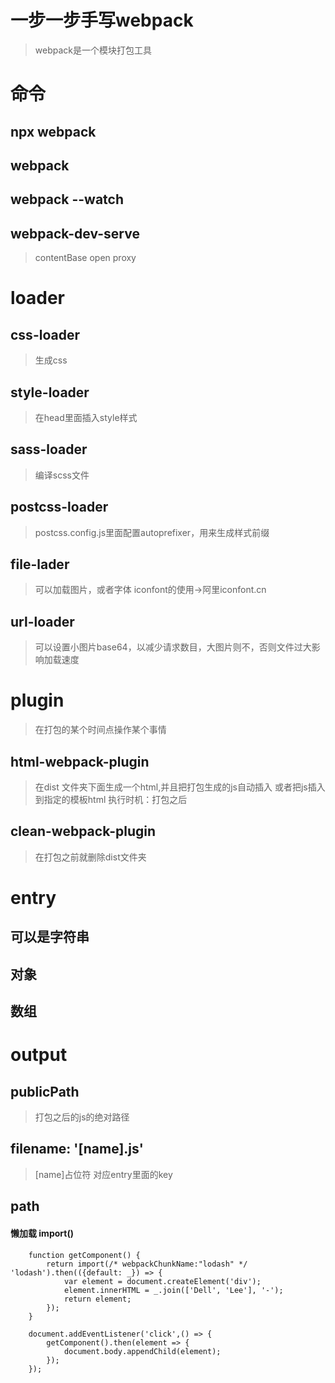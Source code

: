 # 一步一步手写webpack
> webpack是一个模块打包工具

# 命令
## npx webpack
## webpack
## webpack --watch
## webpack-dev-serve
> contentBase
> open
> proxy

# loader
## css-loader
> 生成css
## style-loader
> 在head里面插入style样式
## sass-loader
> 编译scss文件
## postcss-loader
> postcss.config.js里面配置autoprefixer，用来生成样式前缀
## file-lader
> 可以加载图片，或者字体
> iconfont的使用->阿里iconfont.cn
## url-loader
> 可以设置小图片base64，以减少请求数目，大图片则不，否则文件过大影响加载速度


# plugin
> 在打包的某个时间点操作某个事情
## html-webpack-plugin
> 在dist 文件夹下面生成一个html,并且把打包生成的js自动插入
> 或者把js插入到指定的模板html
> 执行时机：打包之后
## clean-webpack-plugin
> 在打包之前就删除dist文件夹

# entry
## 可以是字符串
## 对象
## 数组

# output
## publicPath
> 打包之后的js的绝对路径
## filename: '[name].js'
> [name]占位符 对应entry里面的key
## path

#### 懒加载 import()
```
    function getComponent() {
        return import(/* webpackChunkName:"lodash" */ 'lodash').then(({default: _}) => {
            var element = document.createElement('div');
            element.innerHTML = _.join(['Dell', 'Lee'], '-');
            return element;
        });
    }

    document.addEventListener('click',() => {
        getComponent().then(element => {
            document.body.appendChild(element);
        });
    });
```

